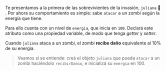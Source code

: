 Te presentamos a la primera de las sobrevivientes de la invasión, `juliana` :raising_hand: . Por ahora su comportamiento es simple: sabe `atacar` a un zombi según la energía que tiene.

Para ello cuenta con un nivel de `energia`, que inicia en `100`. Declará este atributo como una propiedad variable, de modo que tenga _getter_ y _setter_.

Cuando `juliana` ataca a un zombi, el zombi **recibe daño** equivalente al 10% de su energia.

> Veamos si se entiende: creá el objeto `juliana` que pueda `atacar` a un zombi haciéndolo `recibirDanio`, e inicializá su `energía` en 100.